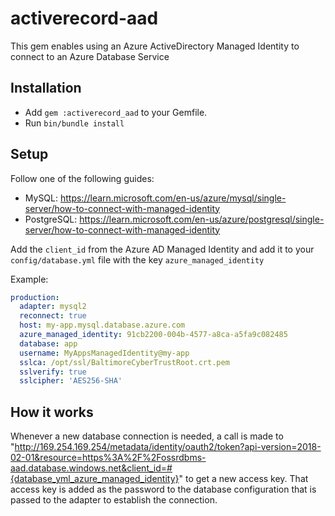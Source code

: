 # activerecord-aad

This gem enables using an Azure ActiveDirectory Managed Identity to connect to an Azure Database Service

## Installation

- Add `gem :activerecord_aad` to your Gemfile.
- Run `bin/bundle install`

## Setup

Follow one of the following guides:
- MySQL: https://learn.microsoft.com/en-us/azure/mysql/single-server/how-to-connect-with-managed-identity
- PostgreSQL: https://learn.microsoft.com/en-us/azure/postgresql/single-server/how-to-connect-with-managed-identity

Add the `client_id` from the Azure AD Managed Identity and add it to your `config/database.yml` file with the key `azure_managed_identity`

Example:
```yaml
production:
  adapter: mysql2
  reconnect: true
  host: my-app.mysql.database.azure.com
  azure_managed_identity: 91cb2200-004b-4577-a8ca-a5fa9c082485
  database: app
  username: MyAppsManagedIdentity@my-app
  sslca: /opt/ssl/BaltimoreCyberTrustRoot.crt.pem
  sslverify: true
  sslcipher: 'AES256-SHA'
```

## How it works

Whenever a new database connection is needed, a call is made to "http://169.254.169.254/metadata/identity/oauth2/token?api-version=2018-02-01&resource=https%3A%2F%2Fossrdbms-aad.database.windows.net&client_id=#{database_yml_azure_managed_identity}" to get a new access key. That access key is added as the password to the database configuration that is passed to the adapter to establish the connection.
